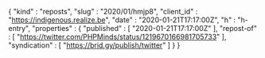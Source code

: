 {
  "kind" : "reposts",
  "slug" : "2020/01/hmjp8",
  "client_id" : "https://indigenous.realize.be",
  "date" : "2020-01-21T17:17:00Z",
  "h" : "h-entry",
  "properties" : {
    "published" : [ "2020-01-21T17:17:00Z" ],
    "repost-of" : [ "https://twitter.com/PHPMinds/status/1219670166981705733" ],
    "syndication" : [ "https://brid.gy/publish/twitter" ]
  }
}
